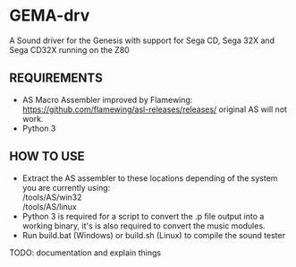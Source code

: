 # GEMA-drv
A Sound driver for the Genesis with support for Sega CD, Sega 32X and Sega CD32X running on the Z80

## REQUIREMENTS

* AS Macro Assembler improved by Flamewing: https://github.com/flamewing/asl-releases/releases/ original AS will not work.<br>
* Python 3<br>

## HOW TO USE

* Extract the AS assembler to these locations depending of the system you are currently using:<br>
/tools/AS/win32<br>
/tools/AS/linux<br>
* Python 3 is required for a script to convert the .p file output into a working binary, it's is also required to convert the music modules.
* Run build.bat (Windows) or build.sh (Linux) to compile the sound tester

TODO: documentation and explain things

